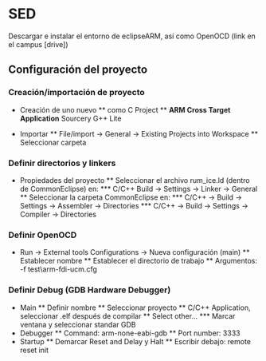 # SED

Descargar e instalar el entorno de eclipseARM, así como OpenOCD (link en el campus [drive])

## Configuración del proyecto

### Creación/importación de proyecto

* Creación de uno nuevo
** como C Project
** **ARM Cross Target Application** Sourcery G++ Lite

* Importar
** File/import -> General -> Existing Projects into Workspace
** Seleccionar carpeta

### Definir directorios y linkers
* Propiedades del proyecto
** Seleccionar el archivo rum_ice.ld (dentro de CommonEclipse) en:
*** C/C++ Build -> Settings -> Linker -> General
** Seleccionar la carpeta CommonEclipse en:
*** C/C++ -> Build -> Settings -> Assembler -> Directories
*** C/C++ -> Build -> Settings -> Compiler -> Directories

### Definir OpenOCD
* Run -> External tools Configurations -> Nueva configuración (main)
** Establecer nombre
** Establecer el directorio de trabajo
** Argumentos: -f test\arm-fdi-ucm.cfg

### Definir Debug (GDB Hardware Debugger)
* Main
** Definir nombre
** Seleccionar proyecto
** C/C++ Application, seleccionar .elf después de compilar
** Select other... 
*** Marcar ventana y seleccionar standar GDB
* Debugger
** Command: arm-none-eabi-gdb
** Port number: 3333
* Startup
** Demarcar Reset and Delay y Halt
** Escribir debajo: remote reset init


